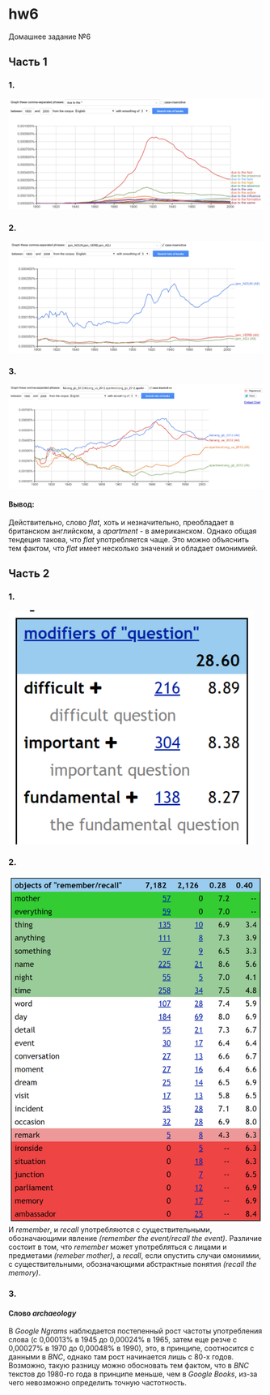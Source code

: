 # hw6
Домашнее задание №6
## Часть 1
### 1.
![](https://github.com/sikuchina/hw6/blob/master/wildcard%20search%20(due%20to%20the).png)
### 2.
![](https://github.com/sikuchina/hw6/blob/master/part%20of%20speech%20tag%20(jam).png)
### 3.
![](https://github.com/sikuchina/hw6/blob/master/corpora%20(flat%20vs.%20apartment).png)
#### Вывод:
Действительно, слово *flat*, хоть и незначительно, преобладает в британском английском, а *apartment* - в американском. Однако общая тендеция такова, что *flat* употребляется чаще. Это можно объяснить тем фактом, что *flat* имеет несколько значений и обладает омонимией.
## Часть 2
### 1.
![](https://github.com/sikuchina/hw6/blob/master/modifiers%20(question).png)
### 2.
![](https://github.com/sikuchina/hw6/blob/master/objects%20(remember-recall).png) И *remember*, и *recall* употребляются с существительными, обозначающими явление *(remember the event/recall the event)*. Различие состоит в том, что *remember* может употребляться с лицами и предметами *(remeber mother)*, а *recall*, если опустить случаи омонимии, с существительными, обозначающими абстрактные понятия *(recall the memory)*.
### 3.
#### Слово *archaeology*
В *Google Ngrams* наблюдается постепенный рост частоты употребления слова (с 0,00013% в 1945 до 0,00024% в 1965, затем еще резче с 0,00027% в 1970 до 0,00048% в 1990), это, в принципе, соотносится с данными в *BNC*, однако там рост начинается лишь с 80-х годов. Возможно, такую разницу можно обосновать тем фактом, что в *BNC* текстов до 1980-го года в принципе меньше, чем в *Google Books*, из-за чего невозможно определить точную частотность.

